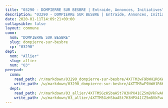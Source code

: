 ```yaml
---
title: "03290 - DOMPIERRE SUR BESBRE | Entraide, Annonces, Initiatives"
description: "03290 - DOMPIERRE SUR BESBRE | Entraide, Annonces, Initiatives"
date: 2020-01-11T14:09:21+09:00
collapsible: false
layout: commune
comm:
  nom: "DOMPIERRE SUR BESBRE"
  slug: dompierre-sur-besbre
  cp: "03290"
dept:
  nom: "Allier"
  slug: allier
  num: "03"
peerpad:
  comm:
    read_path: /r/markdown/03290_dompierre-sur-besbre/4XTTM3wF9bWH1R6KWEzHWCBN7u8kfNXfJtJzkjKRznH437Bad
    write_path: /w/markdown/03290_dompierre-sur-besbre/4XTTM3wF9bWH1R6KWEzHWCBN7u8kfNXfJtJzkjKRznH437Bad-K3TgTzpL45ND7MEdAWwdCWd4YFoUx7BitvqTcQKJ7y16dLiM9vKFKxCBaCE2GkqV16EX3q7DvAZKD7jQ1ujV3StPGmXUGxmCxjpXqyqtLQht2D96d1BHURUsA9P4HSLNY37g9sTT
  dept:
    read_path: /r/markdown/03_allier/4XTTM5GzHSbaA5t7H3HPX41CZ5mBVkFwAP4hDd5RoBY2JsEAy
    write_path: /w/markdown/03_allier/4XTTM5GzHSbaA5t7H3HPX41CZ5mBVkFwAP4hDd5RoBY2JsEAy-K3TgTfK63S9nh1XDKRdQM5CC7MJ5PWSrKVUCPKbSrFQ3cakeCH8tQGdUR9DTAz4uGC38FSNg947MKdwTpPPt11GSCbnkNPZdBTNtwdL7kw34FMS1ADZJRkGgd1Xx6qPUaEUtuBP3
---
```


